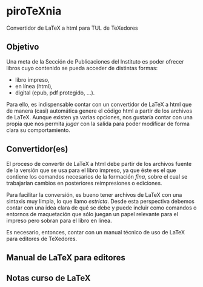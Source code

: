 # piroTeXnia
Convertidor de LaTeX a html para TUL de TeXedores

## Objetivo

Una meta de la Sección de Publicaciones del Instituto es poder ofrecer libros cuyo contenido se pueda acceder de distintas formas: 
- libro impreso, 
- en línea (html), 
- digital (epub, pdf protegido, ...).

Para ello, es indispensable contar con un convertidor de LaTeX a html que de manera (casi) automática genere el código html a partir de los archivos de LaTeX. Aunque existen ya varias opciones, nos gustaría contar con una propia que nos permita _jugar_ con la salida para poder modificar de forma clara su comportamiento.


## Convertidor(es)
El proceso de convertir de LaTeX a html debe partir de los archivos fuente de la versión que se usa para el libro impreso, ya que éste es el que contiene los comandos necesarios de la formación _fina_, sobre el cual se trabajarían cambios en posteriores reimpresiones o ediciones. 

Para facilitar la conversión, es bueno tener archivos de LaTeX con una sintaxis muy limpia, lo que llamo _estricta_. Desde esta perspectiva debemos contar con una idea clara de qué se debe y puede incluir como comandos o entornos de maquetación que sólo juegan un papel relevante para el impreso pero sobran para el libro en línea.

Es necesario, entonces, contar con un manual técnico de uso de LaTeX para editores de TeXedores.  

## Manual de LaTeX para editores

## Notas curso de LaTeX


